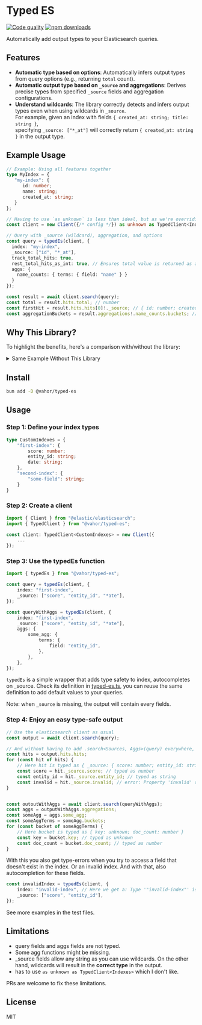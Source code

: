# Typed ES

[![Code quality](https://github.com/vahor/typed-es/actions/workflows/quality.yml/badge.svg)](https://github.com/vahor/typed-es/actions/workflows/quality.yml)
[![npm downloads](https://img.shields.io/npm/dm/%40vahor%2Ftyped-es)](https://www.npmjs.com/package/@vahor/typed-es)


Automatically add output types to your Elasticsearch queries.

## Features
- **Automatic type based on options**: Automatically infers output types from query options (e.g., returning `total` count).  
- **Automatic output type based on `_source` and aggregations**: Derives precise types from specified `_source` fields and aggregation configurations.  
- **Understand wildcards**: The library correctly detects and infers output types even when using wildcards in `_source`.  
  For example, given an index with fields `{ created_at: string; title: string }`,  
  specifying `_source: ["*_at"]` will correctly return `{ created_at: string }` in the output type.  

## Example Usage
```ts
// Example: Using all features together
type MyIndex = {
   "my-index": {
      id: number;
      name: string;
      created_at: string;
   }
};

// Having to use `as unknown` is less than ideal, but as we're overriding types, typescript isn't very happy
const client = new Client({/* config */}) as unknown as TypedClient<Indexes>;

// Query with _source (wildcard), aggregation, and options
const query = typedEs(client, {
  index: "my-index",
  _source: ["id", "*_at"], 
  track_total_hits: true,
  rest_total_hits_as_int: true, // Ensures total value is returned as a number
  aggs: { 
    name_counts: { terms: { field: "name" } }
  }
});

const result = await client.search(query);
const total = result.hits.total; // number
const firstHit = result.hits.hits[0]!._source; // { id: number; created_at: string }
const aggregationBuckets = result.aggregations!.name_counts.buckets; // Array<{ key: unknown; doc_count: number; }>
```

## Why This Library?
To highlight the benefits, here's a comparison with/without the library:

<details>
<summary>Same Example Without This Library</summary>

#### Without providing any types

```ts
const result = await client.search(query);
const total = result.hits.total; // number | estypes.SearchTotalHits | undefined
const firstHit = result.hits.hits[0]!._source; // unknown
const aggregationBuckets = result.aggregations!.name_counts.buckets; // any, ts error: Object is possibly 'undefined'.
```

#### With manual type definitions

```ts
const result = await client.search<
  { id: number; created_at: string },
  {
    name_counts: {
      buckets: Array<{ key: string; doc_count: number }>;
    };
  }
>(query);

const total = result.hits.total; // number | estypes.SearchTotalHits | undefined
const firstHit = result.hits.hits[0]!._source; // { id: number; created_at: string; } | undefined
const aggregationBuckets = result.aggregations!.name_counts.buckets; // Array<{ key: string; doc_count: number; }>
```

#### With @vahor/typed-es

```ts
// Automatic type inference - no manual definitions needed
const result = await client.search(query);
const total = result.hits.total; // number
const firstHit = result.hits.hits[0]?._source; // { id: number; created_at: string }
const aggregationBuckets = result.aggregations?.name_counts.buckets; // Array<{ key: unknown; doc_count: number }> 
```

</details>

## Install

```bash
bun add -D @vahor/typed-es
```

## Usage


### Step 1: Define your index types

```ts
type CustomIndexes = {
    "first-index": {
        score: number;
        entity_id: string;
        date: string;
    },
    "second-index": {
        "some-field": string;
    }
}
```

### Step 2: Create a client

```ts
import { Client } from "@elastic/elasticsearch";
import { TypedClient } from "@vahor/typed-es";

const client: TypedClient<CustomIndexes> = new Client({
    ...
});
```

### Step 3: Use the typedEs function

```ts
import { typedEs } from "@vahor/typed-es";

const query = typedEs(client, {
    index: "first-index",
    _source: ["score", "entity_id", "*ate"],
});

const queryWithAggs = typedEs(client, {
    index: "first-index",
    _source: ["score", "entity_id", "*ate"],
    aggs: {
        some_agg: {
            terms: {
                field: "entity_id",
            },
        },
    },
});
```

`typedEs` is a simple wrapper that adds type safety to index, autocompletes on _source. 
Check its definition in [typed-es.ts](./src/typed-es.ts), you can reuse the same definition to add default values to your queries.

Note: when `_source` is missing, the output will contain every fields.

### Step 4: Enjoy an easy type-safe output

```ts
// Use the elasticsearch client as usual
const output = await client.search(query);

// And without having to add .search<Sources, Aggs>(query) everywhere, you now have access to the correct types
const hits = output.hits.hits;
for (const hit of hits) {
    // Here hit is typed as { _source: { score: number; entity_id: string, date: string } }
    const score = hit._source.score; // typed as number
    const entity_id = hit._source.entity_id; // typed as string
    const invalid = hit._source.invalid; // error: Property 'invalid' does not exist on type '{ score: number; entity_id: string; }'
}


const outoutWithAggs = await client.search(queryWithAggs);
const aggs = outputWithAggs.aggregations;
const someAgg = aggs.some_agg;
const someAggTerms = someAgg.buckets;
for (const bucket of someAggTerms) {
    // Here bucket is typed as { key: unknown; doc_count: number }
    const key = bucket.key; // typed as unknown
    const doc_count = bucket.doc_count; // typed as number
}
```

With this you also get type-errors when you try to access a field that doesn't exist in the index. Or an invalid index.
And with that, also autocompletion for these fields.
```ts
const invalidIndex = typedEs(client, {
    index: "invalid-index", // Here we get a: Type '"invalid-index"' is not assignable to type '"first-index" | "second-index"'. 
    _source: ["score", "entity_id"],
});
```

See more examples in the test files.


## Limitations

- query fields and aggs fields are not typed.
- Some agg functions might be missing.
- _source fields allow any string as you can use wildcards. On the other hand, wildcards will result in the **correct type** in the output.
- has to use `as unknown as TypedClient<Indexes>` which I don't like.


PRs are welcome to fix these limitations.

## License

MIT
